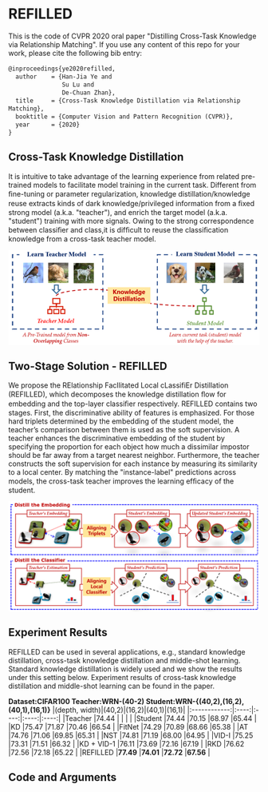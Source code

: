 # REFILLED
This is the code of CVPR 2020 oral paper "Distilling Cross-Task Knowledge via Relationship Matching". If you use any content of this repo for your work, please cite the following bib entry:

    @inproceedings{ye2020refilled,
      author    = {Han-Jia Ye and
                   Su Lu and
                   De-Chuan Zhan},
      title     = {Cross-Task Knowledge Distillation via Relationship Matching},
      booktitle = {Computer Vision and Pattern Recognition (CVPR)},
      year      = {2020}
    }
    
## Cross-Task Knowledge Distillation
It is intuitive to take advantage of the learning experience from related pre-trained models to facilitate model training in the current task. Different from ﬁne-tuning or parameter regularization, knowledge distillation/knowledge reuse extracts kinds of dark knowledge/privileged information from a ﬁxed strong model (a.k.a. "teacher"), and enrich the target model (a.k.a. "student") training with more signals. Owing to the strong correspondence between classiﬁer and class,it is difﬁcult to reuse the classiﬁcation knowledge from a cross-task teacher model.

<img src='figures/setting.png' width='520' div align=center>

## Two-Stage Solution - REFILLED
We propose the RElationship FacIlitated Local cLassifiEr Distillation (REFILLED), which decomposes the knowledge distillation ﬂow for embedding and the top-layer classiﬁer respectively. REFILLED contains two stages. First, the discriminative ability of features is emphasized. For those hard triplets determined by the embedding of the student model, the teacher’s comparison between them is used as the soft supervision. A teacher enhances the discriminative embedding of the student by specifying the proportion for each object how much a dissimilar impostor should be far away from a target nearest neighbor. Furthermore, the teacher constructs the soft supervision for each instance by measuring its similarity to a local center. By matching the "instance-label" predictions across models, the cross-task teacher improves the learning efﬁcacy of the student.

<img src='figures/two_stage.png' width='800' div align=center>

## Experiment Results
REFILLED can be used in several applications, e.g., standard knowledge distillation, cross-task knowledge distillation and middle-shot learning. Standard knowledge distillation is widely used and we show the results under this setting below. Experiment results of cross-task knowledge distillation and middle-shot learning can be found in the paper.

**Dataset:CIFAR100 Teacher:WRN-(40-2) Student:WRN-{(40,2),(16,2),(40,1),(16,1)}**
|(depth, width)|(40,2)|(16,2)|(40,1)|(16,1)|
|:------------:|:----:|:----:|:----:|:----:|
|Teacher       |74.44      |      |      |      |
|Student       |74.44      |70.15      |68.97      |65.44      |
|KD            |75.47      |71.87      |70.46      |66.54      |
|FitNet        |74.29      |70.89      |68.66      |65.38      |
|AT            |74.76      |71.06      |69.85      |65.31      |
|NST           |74.81      |71.19      |68.00      |64.95      |
|VID-I         |75.25      |73.31      |71.51      |66.32      |
|KD + VID-1    |76.11      |73.69      |72.16      |67.19      |
|RKD           |76.62      |72.56      |72.18      |65.22      |
|REFILLED      |**77.49**      |**74.01**      |**72.72**      |**67.56**      |

## Code and Arguments
